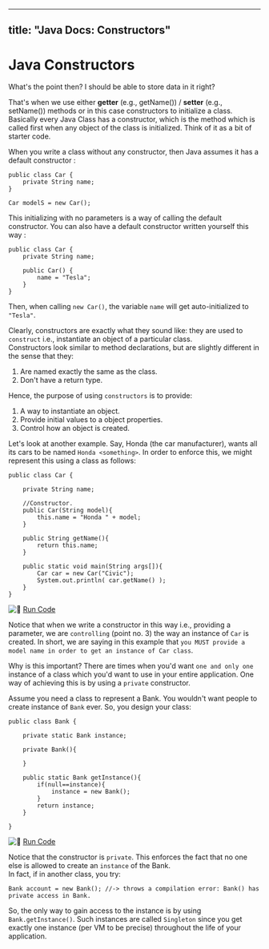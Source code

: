
---
title: "Java Docs: Constructors"
---

# Java Constructors

What's the point then? I should be able to store data in it right?

That's when we use either **getter** (e.g., getName()) / **setter** (e.g., setName()) methods or in this case constructors to initialize a class. Basically every Java Class has a constructor, which is the method which is called first when any object of the class is initialized. Think of it as a bit of starter code.

When you write a class without any constructor, then Java assumes it has a default constructor :

    public class Car {
        private String name;
    }

    Car modelS = new Car();

This initializing with no parameters is a way of calling the default constructor. You can also have a default constructor written yourself this way :

    public class Car {
        private String name;

        public Car() {
            name = "Tesla";
        }
    }

Then, when calling `new Car()`, the variable `name` will get auto-initialized to `"Tesla"`.

Clearly, constructors are exactly what they sound like: they are used to `construct` i.e., instantiate an object of a particular class.  
Constructors look similar to method declarations, but are slightly different in the sense that they:

1.  Are named exactly the same as the class.
2.  Don't have a return type.

Hence, the purpose of using `constructors` is to provide:

1.  A way to instantiate an object.
2.  Provide initial values to a object properties.
3.  Control how an object is created.

Let's look at another example. Say, Honda (the car manufacturer), wants all its cars to be named `Honda <something>`. In order to enforce this, we might represent this using a class as follows:

    public class Car {

        private String name;

        //Constructor.
        public Car(String model){
            this.name = "Honda " + model;
        }

        public String getName(){
            return this.name;
        }

        public static void main(String args[]){
            Car car = new Car("Civic");
            System.out.println( car.getName() );
        }
    }

![:rocket:](//forum.freecodecamp.com/images/emoji/emoji_one/rocket.png?v=2 ":rocket:") [Run Code](https://repl.it/CTJ4/1)

Notice that when we write a constructor in this way i.e., providing a parameter, we are `controlling` (point no. 3) the way an instance of `Car` is created. In short, we are saying in this example that `you MUST provide a model name in order to get an instance of Car class`.

Why is this important? There are times when you'd want `one and only one` instance of a class which you'd want to use in your entire application. One way of achieving this is by using a `private` constructor.

Assume you need a class to represent a Bank. You wouldn't want people to create instance of `Bank` ever. So, you design your class:

    public class Bank {

        private static Bank instance;

        private Bank(){

        }

        public static Bank getInstance(){
            if(null==instance){
                instance = new Bank();
            }
            return instance;
        }

    }

![:rocket:](//forum.freecodecamp.com/images/emoji/emoji_one/rocket.png?v=2 ":rocket:") [Run Code](https://repl.it/CTJz/0)

Notice that the constructor is `private`. This enforces the fact that no one else is allowed to create an `instance` of the Bank.  
In fact, if in another class, you try:

    Bank account = new Bank(); //-> throws a compilation error: Bank() has private access in Bank.

So, the only way to gain access to the instance is by using `Bank.getInstance()`. Such instances are called `Singleton` since you get exactly one instance (per VM to be precise) throughout the life of your application.

